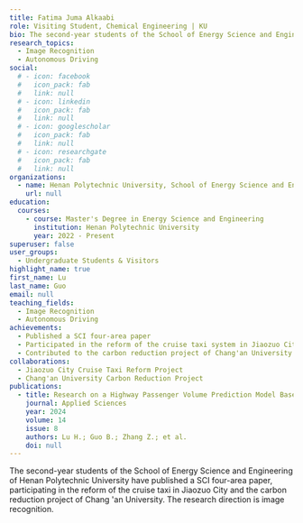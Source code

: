 ```yaml
---
title: Fatima Juma Alkaabi
role: Visiting Student, Chemical Engineering | KU
bio: The second-year students of the School of Energy Science and Engineering at Henan Polytechnic University have published a SCI four-area paper. Their research focuses on image recognition, autonomous driving, and contributions to the reform of the cruise taxi system in Jiaozuo City, as well as the carbon reduction project at Chang'an University.
research_topics:
  - Image Recognition
  - Autonomous Driving
social:
  # - icon: facebook
  #   icon_pack: fab
  #   link: null
  # - icon: linkedin
  #   icon_pack: fab
  #   link: null
  # - icon: googlescholar
  #   icon_pack: fab
  #   link: null
  # - icon: researchgate
  #   icon_pack: fab
  #   link: null
organizations:
  - name: Henan Polytechnic University, School of Energy Science and Engineering
    url: null
education:
  courses:
    - course: Master's Degree in Energy Science and Engineering
      institution: Henan Polytechnic University
      year: 2022 - Present
superuser: false
user_groups:
  - Undergraduate Students & Visitors
highlight_name: true
first_name: Lu
last_name: Guo
email: null
teaching_fields:
  - Image Recognition
  - Autonomous Driving
achievements:
  - Published a SCI four-area paper
  - Participated in the reform of the cruise taxi system in Jiaozuo City
  - Contributed to the carbon reduction project of Chang'an University
collaborations:
  - Jiaozuo City Cruise Taxi Reform Project
  - Chang'an University Carbon Reduction Project
publications:
  - title: Research on a Highway Passenger Volume Prediction Model Based on a Multilayer Perceptron Neural Network
    journal: Applied Sciences
    year: 2024
    volume: 14
    issue: 8
    authors: Lu H.; Guo B.; Zhang Z.; et al.
    doi: null
---
```


The second-year students of the School of Energy Science and Engineering of Henan Polytechnic University have published a SCI four-area paper, participating in the reform of the cruise taxi in Jiaozuo City and the carbon reduction project of Chang 'an University. The research direction is image recognition.
